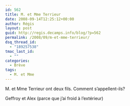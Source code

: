 ```yaml
---
id: 562
title: M. et Mme Terrieur
date: 2008-09-14T12:25:12+00:00
author: Régis
layout: post
guid: http://regis.decamps.info/blog/?p=562
permalink: /2008/09/m-et-mme-terrieur/
dsq_thread_id:
  - "189257538"
tmac_last_id:
  - ""
categories:
  - Brève
tags:
  - M. et Mme
---
```

M. et Mme Terrieur ont deux fils. Comment s&rsquo;appellent-ils?
  
<!--more-->


  
Geffroy et Alex (parce que j&rsquo;ai froid à l&rsquo;extérieur)